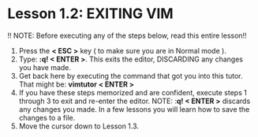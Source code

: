 # Lesson 1.2: EXITING VIM
!! NOTE: Before executing any of the steps below, read this entire lesson!!

1. Press the **< ESC >** key ( to make sure you are in Normal mode ).
2. Type: **:q! < ENTER >**. This exits the editor, DISCARDING any changes you have made.
3. Get back here by executing the command that got you into this tutor. That might be:  **vimtutor < ENTER >**
4. If you have these steps memorized and are confident, execute steps 1 through 3 to exit and re-enter the editor.
NOTE:  :**q! < ENTER >**  discards any changes you made. In a few lessons you will learn how to save the changes to a file.
5. Move the cursor down to Lesson 1.3.


